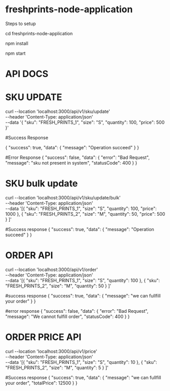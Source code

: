 # freshprints-node-application

Steps to setup

cd freshprints-node-application


npm install


npm start



# API DOCS

# SKU UPDATE
curl --location 'localhost:3000/api/v1/sku/update' \
--header 'Content-Type: application/json' \
--data '{
    "sku": "FRESH_PRINTS_1",
    "size": "S",
    "quantity": 100,
    "price": 500
}'


#Success Response

{
    "success": true,
    "data": {
        "message": "Operation succeed"
    }
}

#Error Response
{
    "success": false,
    "data": {
        "error": "Bad Request",
        "message": "sku not present in system",
        "statusCode": 400
    }
}



# SKU bulk update
curl --location 'localhost:3000/api/v1/sku/update/bulk' \
--header 'Content-Type: application/json' \
--data '[{
    "sku": "FRESH_PRINTS_1",
    "size": "S",
    "quantity": 100,
    "price": 1000
},
{
    "sku": "FRESH_PRINTS_2",
    "size": "M",
    "quantity": 50,
    "price": 500
}
]'


#Success response
{
    "success": true,
    "data": {
        "message": "Operation succeed"
    }
}


# ORDER API

curl --location 'localhost:3000/api/v1/order' \
--header 'Content-Type: application/json' \
--data '[{
    "sku": "FRESH_PRINTS_1",
    "size": "S",
    "quantity": 100
},
{
    "sku": "FRESH_PRINTS_2",
    "size": "M",
    "quantity": 50
}
]'


#success response
{
    "success": true,
    "data": {
        "message": "we can fullfill your order"
    }
}


#error response
{
    "success": false,
    "data": {
        "error": "Bad Request",
        "message": "We cannot fulfill order",
        "statusCode": 400
    }
}



# ORDER PRICE API

curl --location 'localhost:3000/api/v1/price' \
--header 'Content-Type: application/json' \
--data '[{
    "sku": "FRESH_PRINTS_1",
    "size": "S",
    "quantity": 10
},
{
    "sku": "FRESH_PRINTS_2",
    "size": "M",
    "quantity": 5
}
]'


#Success response
{
    "success": true,
    "data": {
        "message": "we can fullfill your order",
        "totalPrice": 12500
    }
}